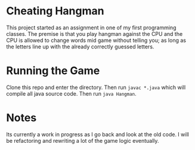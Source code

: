 # Cheating Hangman

This project started as an assignment in one of my first programming classes. The premise is that you play hangman against the CPU and the CPU is allowed to change words mid game without telling you; as long as the letters line up with the already correctly guessed letters.

# Running the Game

Clone this repo and enter the directory. Then run `javac *.java` which will compile all java source code. Then run `java Hangman`.

# Notes

Its currently a work in progress as I go back and look at the old code. I will be refactoring and rewriting a lot of the game logic eventually.
